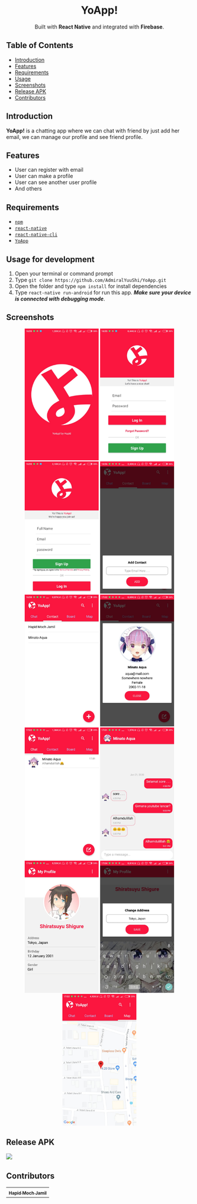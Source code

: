 <h1 align="center">YoApp!</h1>
<p align="center">
  Built with <b>React Native</b> and integrated with <b>Firebase</b>.
</p>

## Table of Contents

- [Introduction](#introduction)
- [Features](#features)
- [Requirements](#requirements)
- [Usage](#usage-for-development)
- [Screenshots](#screenshots)
- [Release APK](#release-apk)
- [Contributors](#contributors)

## Introduction
<b>YoApp!</b> is a chatting app where we can chat with friend by just add her email, we can manage our profile and see friend profile.

## Features
* User can register with email
* User can make a profile
* User can see another user profile
* And others

## Requirements
* [`npm`](https://www.npmjs.com/get-npm)
* [`react-native`](https://facebook.github.io/react-native/docs/getting-started)
* [`react-native-cli`](https://facebook.github.io/react-native/docs/getting-started)
* [`YoApp`](https://github.com/AdmiralYuuShi/YoApp.git)

## Usage for development
1. Open your terminal or command prompt
2. Type `git clone https://github.com/AdmiralYuuShi/YoApp.git`
3. Open the folder and type `npm install` for install dependencies
4. Type `react-native run-android` for run this app. ***Make sure your device is connected with debugging mode***.

## Screenshots
<div align="center">
    <img width="200" src="./screenshots/splashscreen.jpeg">
    <img width="200" src="./screenshots/login.jpeg">
    <img width="200" src="./screenshots/register.jpeg">
    <img width="200" src="./screenshots/addcontact.jpeg">
    <img width="200" src="./screenshots/contact.jpeg">
    <img width="200" src="./screenshots/detailcontact.jpeg">
    <img width="200" src="./screenshots/chatlist.jpeg">
    <img width="200" src="./screenshots/chat.jpeg">
    <img width="200" src="./screenshots/profile.jpeg">
    <img width="200" src="./screenshots/editprofile.jpeg">
    <img width="200" src="./screenshots/maps.jpeg">
</div>

## Release APK
<a href="https://drive.google.com/open?id=1Lsm5QFPVeEIAe14n3r66olMXDUxIznsI">
  <img src="https://img.shields.io/badge/Download%20on%20the-Google%20Drive-blue.svg?style=popout&logo=google-drive"/>
</a>

## Contributors
<center>
  <table>
    <tr>
      <td align="center">
        <a href="https://github.com/AdmiralYuuShi">
          <sub><b>Hapid Moch Jamil</b></sub>
        </a>
      </td>
    </tr>
  </table>
</center>